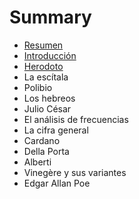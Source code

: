 # Summary

* [Resumen](README.md)
* [Introducción](Cripto01.md)
* [Herodoto](Cripto02.md)
* La escítala
* Polibio
* Los hebreos
* Julio César
* El análisis de frecuencias
* La cifra general
* Cardano
* Della Porta
* Alberti
* Vinegère y sus variantes
* Edgar Allan Poe

